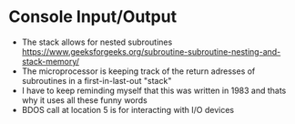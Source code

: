 # Console Input/Output

- The stack allows for nested subroutines
https://www.geeksforgeeks.org/subroutine-subroutine-nesting-and-stack-memory/
- The microprocessor is keeping track of the return adresses of subroutines in a first-in-last-out "stack"
- I have to keep reminding myself that this was written in 1983 and thats why it uses all these funny words
- BDOS call at location 5 is for interacting with I/O devices